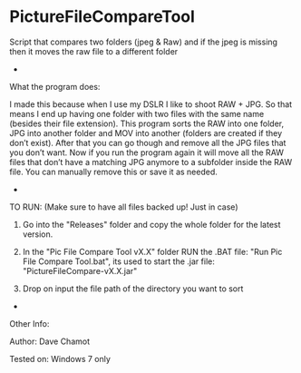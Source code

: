 # PictureFileCompareTool
Script that compares two folders (jpeg & Raw) and if the jpeg is missing then it moves the raw file to a different folder

-
What the program does:

I made this because when I use my DSLR I like to shoot RAW + JPG. So that means I end up having one folder with two files with the same name (besides their file extension).
This program sorts the RAW into one folder, JPG into another folder and MOV into another (folders are created if they don’t exist).
After that you can go though and remove all the JPG files that you don’t want. 
Now if you run the program again it will move all the RAW files that don’t have a matching JPG anymore to a subfolder inside the RAW file. You can manually remove this or save it as needed.


-
TO RUN: (Make sure to have all files backed up! Just in case)

1. Go into the "Releases" folder and copy the whole folder for the latest version.

2. In the "Pic File Compare Tool vX.X" folder RUN the .BAT file: "Run Pic File Compare Tool.bat", its used to start the .jar file: "PictureFileCompare-vX.X.jar"

3. Drop on input the file path of the directory you want to sort


-
Other Info:

Author: Dave Chamot

Tested on: Windows 7 only

